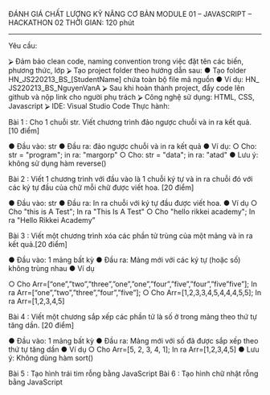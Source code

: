 ĐÁNH GIÁ CHẤT LƯỢNG KỸ NĂNG CƠ BẢN MODULE 01 – JAVASCRIPT – HACKATHON 02 THỜI GIAN: 120 phút
*******************

Yêu cầu:

⮚	Đảm bảo clean code, naming convention trong việc đặt tên các biến, phương thức, lớp
⮚	Tạo project folder theo hướng dẫn sau:
●	Tạo folder HN_JS220213_BS_[StudentName] chứa toàn bộ file mã nguồn
●	Ví dụ: HN_ JS220213_BS_NguyenVanA
⮚	Sau khi hoàn thành project, đẩy code lên github và nộp link cho người phụ trách
⮚	Công nghệ sử dụng: HTML, CSS, Javascript
⮚	IDE: Visual Studio Code
 Thực hành:

Bài 1 : Cho 1 chuỗi str. Viết chương trình đảo ngược chuỗi và in ra kết quả.	[10 điểm]

●	Đầu vào: str
●	Đầu ra: đảo ngược chuỗi và in ra kết quả
●	Ví dụ:
○	Cho: str = "program"; in ra: "margorp"
○	Cho: str = "data"; in ra: "atad"
●	Lưu ý: không sử dụng hàm reverse()

Bài 2 : Viết 1 chương trình với đầu vào là 1 chuỗi ký tự và in ra chuỗi đó với các ký tự đầu của chữ mỗi chữ được viết hoa.	[20 điểm]

●	Đầu vào: str
●	Đầu ra: In ra chuỗi với ký tự đầu được viết hoa.
●	Ví dụ
○	Cho "this is A Test"; In ra "This Is A Test"
○	Cho "hello rikkei academy"; In ra "Hello Rikkei Academy”

Bài 3 : Viết một chương trình xóa các phần tử trùng của một mảng và in ra kết quả.[20 điểm]

●	Đầu vào: 1 mảng bất kỳ
●	Đầu ra: Mảng mới với các ký tự (hoặc số) không trùng nhau
●	Ví dụ
 
○	Cho Arr=[“one”,”two”,”three”,”one”,”one”,”four”,”five”,”four”,”five”five”]; In ra Arr=[“one”,”two”,”three”,”four”,”five”];
○	Cho Arr=[1,2,3,3,4,5,4,4,4,5,5]; In ra Arr=[1,2,3,4,5]

Bài 4 : Viết một chương sắp xếp các phần tử là số ở trong mảng theo thứ tự tăng dần.
[20 điểm]

●	Đầu vào: 1 mảng bất kỳ
●	Đầu ra: Mảng mới với số đã được sắp xếp theo thứ tự tăng dần
●	Ví dụ
○	Cho Arr=[5, 2, 3, 4, 1]; In ra Arr=[1,2,3,4,5]
●	Lưu ý: Không dùng hàm sort()

Bài 5 : Tạo hình trái tim rỗng bằng JavaScript
Bài 6 : Tạo hình chữ nhật rỗng bằng JavaScript	